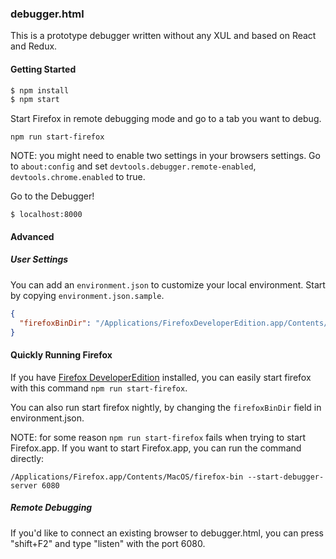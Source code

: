 ### debugger.html

This is a prototype debugger written without any XUL and based on React and Redux.

#### Getting Started

```js
$ npm install
$ npm start
```

Start Firefox in remote debugging mode and go to a tab you want to debug.

```
npm run start-firefox
```

NOTE: you might need to enable two settings in your browsers settings. Go to `about:config` and set `devtools.debugger.remote-enabled`, `devtools.chrome.enabled` to true.

Go to the Debugger!

```
$ localhost:8000
```


#### Advanced

##### User Settings

You can add an `environment.json` to customize your local environment. Start by copying `environment.json.sample`.

```json
{
  "firefoxBinDir": "/Applications/FirefoxDeveloperEdition.app/Contents/MacOS/firefox-bin"  
}
```

#### Quickly Running Firefox

If you have [Firefox DeveloperEdition](https://www.mozilla.org/en-US/firefox/developer/) installed, you can easily start firefox with this command `npm run start-firefox`.

You can also run start firefox nightly, by changing the `firefoxBinDir` field in environment.json.

NOTE: for some reason `npm run start-firefox` fails when trying to start Firefox.app.
If you want to start Firefox.app, you can run the command directly:

```
/Applications/Firefox.app/Contents/MacOS/firefox-bin --start-debugger-server 6080
```


##### Remote Debugging

If you'd like to connect an existing browser to debugger.html, you can press "shift+F2" and type "listen" with the port 6080.
